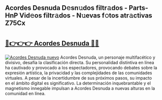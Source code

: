 ## Acordes Desnuda D𝚎sn𝚞dos filtr𝚊dos - Parts-HnP Vid𝚎os filtr𝚊dos - N𝚞evas f𝚘tos atr𝚊ctivas Z75Cx

# <h2><a href="http://mb37xg.tromn.icu/?c=Acordes+Desnuda">🔗👉👉👉 Acordes Desnuda 🔗🔗</a></h2>

[![Acordes Desnuda nuevo](https://i.imgur.com/pEAQMta.gif)](http://mb37xg.tromn.icu/?c=Acordes+Desnuda)
Acordes Desnuda, un personaje multifacético y divisivo, desafía la clasificación directa. Su personalidad distintiva en línea ha cautivado y provocado a los espectadores, provocando debates sobre la expresión artística, la privacidad y las complejidades de las comunidades virtuales. A pesar de la incertidumbre de sus próximos pasos, su impacto en el ámbito digital es significativo. La determinación inquebrantable y el magnetismo innegable impulsan a Acordes Desnuda a nuevas alturas en la comunidad en línea.
